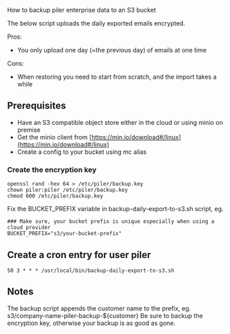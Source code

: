 How to backup piler enterprise data to an S3 bucket

The below script uploads the daily exported emails encrypted.

Pros:
* You only upload one day (=the previous day) of emails at one time

Cons:
* When restoring you need to start from scratch, and the import takes a while

## Prerequisites

* Have an S3 compatible object store either in the cloud or using minio on premise
* Get the minio client from [https://min.io/download#/linux](https://min.io/download#/linux)
* Create a config to your bucket using mc alias

### Create the encryption key

```
openssl rand -hex 64 > /etc/piler/backup.key
chown piler:piler /etc/piler/backup.key
chmod 600 /etc/piler/backup.key
```

Fix the BUCKET_PREFIX variable in backup-daily-export-to-s3.sh script, eg.

```
### Make sure, your bucket prefix is unique especially when using a cloud provider
BUCKET_PREFIX="s3/your-bucket-prefix"
```

## Create a cron entry for user piler

```
50 3 * * * /usr/local/bin/backup-daily-export-to-s3.sh
```

## Notes

The backup script appends the customer name to the prefix, eg. s3/company-name-piler-backup-${customer}
Be sure to backup the encryption key, otherwise your backup is as good as gone.
